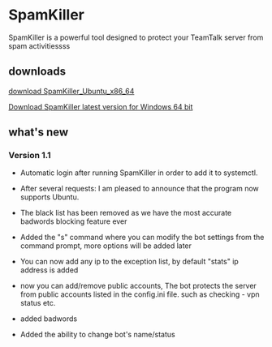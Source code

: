 # SpamKiller
SpamKiller is a powerful tool designed to protect your TeamTalk server from spam activitiessss
## downloads
[download SpamKiller_Ubuntu_x86_64](https://github.com/Muamalaljanahi/SpamKiller/releases/download/1.1/SpamKiller_Ubuntu_x86_64.zip)

[Download SpamKiller latest version for Windows 64 bit](https://github.com/Muamalaljanahi/SpamKiller/releases/download/1.1/SpamKiller_v1.1_win64.zip)
## what's new
### Version 1.1
- Automatic login after running SpamKiller in order to add it to systemctl.
- After several requests: I am pleased to announce that the program now supports Ubuntu.

- The black list has been removed as we have the most accurate badwords blocking feature ever
- Added the "s" command where you can modify the bot settings from the command prompt, more options will be added later
- You can now add any ip to the exception list, by default "stats" ip address is added
- now you can add/remove public accounts, The bot protects the server from public accounts listed in the config.ini file. such as checking - vpn status etc.
- added badwords
- Added the ability to change bot's name/status
